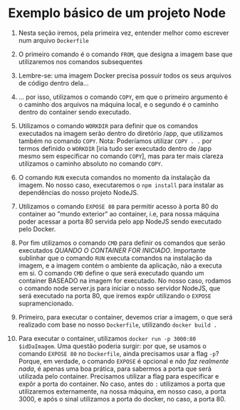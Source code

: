 # Exemplo básico de um projeto Node

1. Nesta seção iremos, pela primeira vez, entender melhor 
como escrever num arquivo `Dockerfile`

2. O primeiro comando é o comando `FROM`, que designa a imagem base que utilizaremos nos comandos subsequentes

3. Lembre-se: uma imagem Docker precisa possuir todos os seus arquivos de código dentro dela...

4. ... por isso, utilizamos o comando `COPY`, em que o primeiro argumento é o caminho dos arquivos na máquina local, e o segundo é o caminho dentro do container sendo executado.

5. Utilizamos o comando `WORKDIR` para definir que os comandos executados na imagem serão dentro do diretório /app, que utilizamos também no comando `COPY`. Nota: Poderíamos utilizar `COPY . .` por termos definido o `WORKDIR` [iria tudo ser executado dentro de /app mesmo sem especificar no comando `COPY`], mas para ter mais clareza
utilizamos o caminho absoluto no comando `COPY`.

6. O comando `RUN` executa comandos no momento da instalação da imagem. No nosso caso, executaremos o `npm install` para
instalar as dependências do nosso projeto NodeJS.

7. Utilizamos o comando `EXPOSE 80` para permitir acesso à porta 80
do container ao "mundo exterior" ao container, i.e, para nossa máquina poder acessar a porta 80 servida pelo app NodeJS sendo executado pelo Docker.

8. Por fim utilizamos o comando `CMD` para definir os comandos que serão executados *QUANDO O CONTAINER FOR INICIADO*. Importante sublinhar que o comando `RUN` executa comandos na instalação da imagem, e a imagem contém o ambiente da aplicação, não a executa em si. O comando `CMD` define o que será executado quando um container BASEADO na imagem for executado. No nosso caso, rodamos o comando node server.js para iniciar o nosso servidor NodeJS, que será executado na porta 80, que iremos expôr utilizando o `EXPOSE` supramencionado. 

9. Primeiro, para executar o container, devemos criar a imagem, o que será realizado com base no nosso `Dockerfile`, utilizando `docker build .`

10. Para executar o container, utilizamos `docker run -p 3000:80 $idDaImagem`. Uma questão poderia surgir: por que, se usamos o comando `EXPOSE 80` no `Dockerfile`, ainda precisamos usar a flag `-p`? Porque, em verdade, o comando `EXPOSE` é opcional e *não faz realmente nada*, é apenas uma boa prática, para sabermos a porta que será utilizada pelo container. Precisamos utilizar a flag para especificar e expôr a porta do container. No caso, antes do `:` utilizamos a porta que utilizaremos externamente, na nossa máquina, em nosso caso, a porta 3000, e após o sinal utilizamos a porta do docker, no caso, a porta 80.